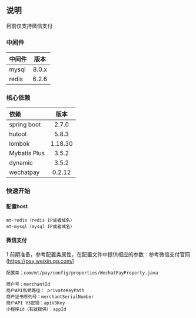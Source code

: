 ## 说明
目前仅支持微信支付

### 中间件
|中间件|版本|
|:----|:----:|
|mysql|8.0.x|
|redis|6.2.6|
### 核心依赖
| 依赖           |  版本    |
|:-------------|:-------:|
| spring boot  |  2.7.0  |
| hutool       |  5.8.3  |
| lombok       | 1.18.30 |
| Mybatis Plus |  3.5.2  |
| dynamic      |  3.5.2  |
| wechatpay    | 0.2.12  |

### 快速开始
#### 配置host

    mt-redis（redis IP或者域名）
    mt-mysql（mysql IP或者域名）

#### 微信支付
1.前期准备，参考配置类属性，在配置文件中提供相应的参数：参考微信支付官网(https://pay.weixin.qq.com/)

    配置类：com/mt/pay/config/properties/WechatPayProperty.java

    商户号：merchantId
    商户API私钥路径： privateKeyPath
    商户证书序列号：merchantSerialNumber
    商户API V3密钥：apiV3Key
    小程序id（有就提供）：appId